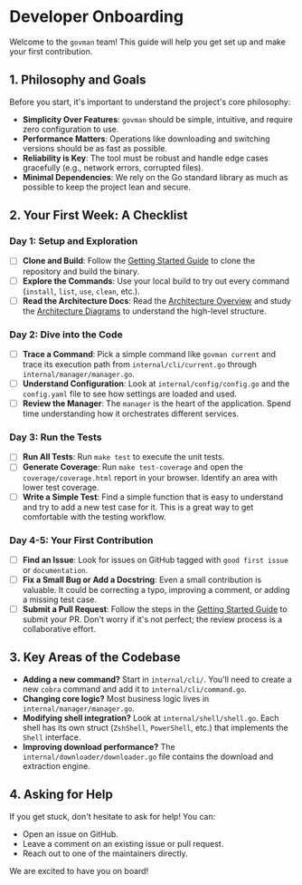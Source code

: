 # Developer Onboarding

Welcome to the `govman` team! This guide will help you get set up and make your first contribution.

## 1. Philosophy and Goals

Before you start, it's important to understand the project's core philosophy:

-   **Simplicity Over Features**: `govman` should be simple, intuitive, and require zero configuration to use.
-   **Performance Matters**: Operations like downloading and switching versions should be as fast as possible.
-   **Reliability is Key**: The tool must be robust and handle edge cases gracefully (e.g., network errors, corrupted files).
-   **Minimal Dependencies**: We rely on the Go standard library as much as possible to keep the project lean and secure.

## 2. Your First Week: A Checklist

### Day 1: Setup and Exploration

-   [ ] **Clone and Build**: Follow the [Getting Started Guide](getting-started.md) to clone the repository and build the binary.
-   [ ] **Explore the Commands**: Use your local build to try out every command (`install`, `list`, `use`, `clean`, etc.).
-   [ ] **Read the Architecture Docs**: Read the [Architecture Overview](architecture.md) and study the [Architecture Diagrams](architecture-diagrams.md) to understand the high-level structure.

### Day 2: Dive into the Code

-   [ ] **Trace a Command**: Pick a simple command like `govman current` and trace its execution path from `internal/cli/current.go` through `internal/manager/manager.go`.
-   [ ] **Understand Configuration**: Look at `internal/config/config.go` and the `config.yaml` file to see how settings are loaded and used.
-   [ ] **Review the Manager**: The `manager` is the heart of the application. Spend time understanding how it orchestrates different services.

### Day 3: Run the Tests

-   [ ] **Run All Tests**: Run `make test` to execute the unit tests.
-   [ ] **Generate Coverage**: Run `make test-coverage` and open the `coverage/coverage.html` report in your browser. Identify an area with lower test coverage.
-   [ ] **Write a Simple Test**: Find a simple function that is easy to understand and try to add a new test case for it. This is a great way to get comfortable with the testing workflow.

### Day 4-5: Your First Contribution

-   [ ] **Find an Issue**: Look for issues on GitHub tagged with `good first issue` or `documentation`.
-   [ ] **Fix a Small Bug or Add a Docstring**: Even a small contribution is valuable. It could be correcting a typo, improving a comment, or adding a missing test case.
-   [ ] **Submit a Pull Request**: Follow the steps in the [Getting Started Guide](getting-started.md) to submit your PR. Don't worry if it's not perfect; the review process is a collaborative effort.

## 3. Key Areas of the Codebase

-   **Adding a new command?** Start in `internal/cli/`. You'll need to create a new `cobra` command and add it to `internal/cli/command.go`.
-   **Changing core logic?** Most business logic lives in `internal/manager/manager.go`.
-   **Modifying shell integration?** Look at `internal/shell/shell.go`. Each shell has its own struct (`ZshShell`, `PowerShell`, etc.) that implements the `Shell` interface.
-   **Improving download performance?** The `internal/downloader/downloader.go` file contains the download and extraction engine.

## 4. Asking for Help

If you get stuck, don't hesitate to ask for help! You can:
-   Open an issue on GitHub.
-   Leave a comment on an existing issue or pull request.
-   Reach out to one of the maintainers directly.

We are excited to have you on board!